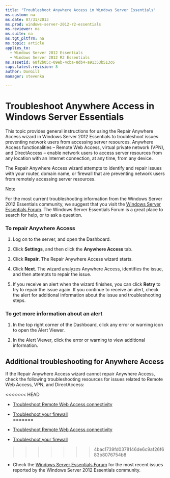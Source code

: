 ```yaml
---
title: "Troubleshoot Anywhere Access in Windows Server Essentials"
ms.custom: na
ms.date: 07/31/2013
ms.prod: windows-server-2012-r2-essentials
ms.reviewer: na
ms.suite: na
ms.tgt_pltfrm: na
ms.topic: article
applies_to: 
  - Windows Server 2012 Essentials
  - Windows Server 2012 R2 Essentials
ms.assetid: 68f2b05c-09eb-4cba-8db4-a91353b513c6
caps.latest.revision: 8
author: DonGill
manager: stevenka

---
```

# Troubleshoot Anywhere Access in Windows Server Essentials
This topic provides general instructions for using the Repair Anywhere Access wizard in  Windows Server 2012 Essentials to troubleshoot issues preventing network users from accessing server resources. Anywhere Access functionalities – Remote Web Access, virtual private network (VPN), and DirectAccess – enable network users to access server resources from any location with an Internet connection, at any time, from any device.  
  
 The Repair Anywhere Access wizard attempts to identify and repair issues with your router, domain name, or firewall that are preventing network users from remotely accessing server resources.  
  
> [!NOTE]
>  For the most current troubleshooting information from the  Windows Server 2012 Essentials community, we suggest that you visit the [Windows Server Essentials Forum](http://social.technet.microsoft.com/Forums/winserveressentials/threads). The Windows Server Essentials Forum is a great place to search for help, or to ask a question.  
  
### To repair Anywhere Access  
  
1.  Log on to the server, and open the Dashboard.  
  
2.  Click **Settings**, and then click the **Anywhere Access** tab.  
  
3.  Click **Repair**. The Repair Anywhere Access wizard starts.  
  
4.  Click **Next**. The wizard analyzes Anywhere Access, identifies the issue, and then attempts to repair the issue.  
  
5.  If you receive an alert when the wizard finishes, you can click **Retry** to try to repair the issue again. If you continue to receive an alert, check the alert for additional information about the issue and troubleshooting steps.  
  
### To get more information about an alert  
  
1.  In the top right corner of the Dashboard, click any error or warning icon to open the Alert Viewer.  
  
2.  In the Alert Viewer, click the error or warning to view additional information.  
  
## Additional troubleshooting for Anywhere Access  
 If the Repair Anywhere Access wizard cannot repair Anywhere Access, check the following troubleshooting resources for issues related to Remote Web Access, VPN, and DirectAccess:  
  
<<<<<<< HEAD
-   [Troubleshoot Remote Web Access connectivity](Troubleshoot-Remote-Web-Access-connectivity-in-Windows-Server-Essentials.md)  
  
-   [Troubleshoot your firewall](Troubleshoot-your-firewall-in-Windows-Server-Essentials.md)  
=======
-   [Troubleshoot Remote Web Access connectivity](../support/Troubleshoot-Remote-Web-Access-connectivity-in-Windows-Server-Essentials.md)  
  
-   [Troubleshoot your firewall](../support/Troubleshoot-your-firewall-in-Windows-Server-Essentials.md)  
>>>>>>> 4bac1739fd0378146de6c9af26f683b8076754b8
  
-   Check the [Windows Server Essentials Forum](http://social.technet.microsoft.com/Forums/winserveressentials/threads) for the most recent issues reported by the  Windows Server 2012 Essentials community.
